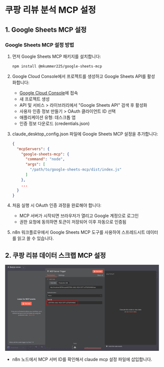 # 쿠팡 리뷰 분석 MCP 설정

## 1. Google Sheets MCP 설정

### Google Sheets MCP 설정 방법

1. 먼저 Google Sheets MCP 패키지를 설치합니다:

   ```bash
   npm install @mkummer225/google-sheets-mcp
   ```

2. Google Cloud Console에서 프로젝트를 생성하고 Google Sheets API를 활성화합니다:
   - [Google Cloud Console](https://console.cloud.google.com/)에 접속
   - 새 프로젝트 생성
   - API 및 서비스 > 라이브러리에서 "Google Sheets API" 검색 후 활성화
   - 사용자 인증 정보 만들기 > OAuth 클라이언트 ID 선택
   - 애플리케이션 유형: 데스크톱 앱
   - 인증 정보 다운로드 (credentials.json)

3. claude_desktop_config.json 파일에 Google Sheets MCP 설정을 추가합니다:

   ```json
   {
     "mcpServers": {
       "google-sheets-mcp": {
         "command": "node",
         "args": [
           "/path/to/google-sheets-mcp/dist/index.js"
         ]
       },
       ...
     }
   }
   ```

4. 처음 실행 시 OAuth 인증 과정을 완료해야 합니다:
   - MCP 서버가 시작되면 브라우저가 열리고 Google 계정으로 로그인
   - 권한 요청에 동의하면 토큰이 저장되어 이후 자동으로 인증됨

5. n8n 워크플로우에서 Google Sheets MCP 도구를 사용하여 스프레드시트 데이터를 읽고 쓸 수 있습니다.

## 2. 쿠팡 리뷰 데이터 스크랩 MCP 설정

![쿠팡 리뷰 분석 MCP 설정](screenshot1.png)

- n8n 노드에서 MCP 서버 ID를 확인해서 claude mcp 설정 파일에 삽입합니다.
